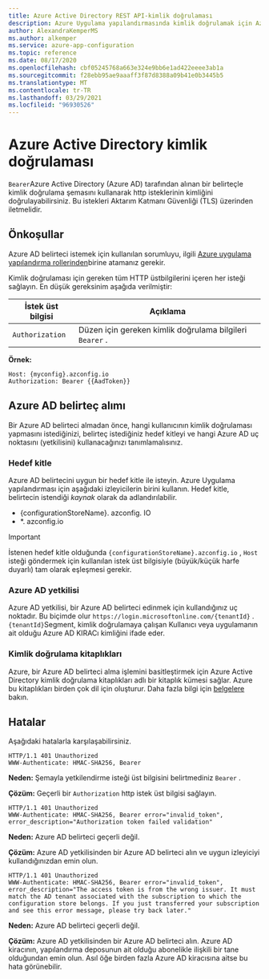 ```yaml
---
title: Azure Active Directory REST API-kimlik doğrulaması
description: Azure Uygulama yapılandırmasında kimlik doğrulamak için Azure Active Directory kullanın REST API
author: AlexandraKemperMS
ms.author: alkemper
ms.service: azure-app-configuration
ms.topic: reference
ms.date: 08/17/2020
ms.openlocfilehash: cbf05245768a663e324e9bb6e1ad422eeee3ab1a
ms.sourcegitcommit: f28ebb95ae9aaaff3f87d8388a09b41e0b3445b5
ms.translationtype: MT
ms.contentlocale: tr-TR
ms.lasthandoff: 03/29/2021
ms.locfileid: "96930526"
---
```

# <a name="azure-active-directory-authentication"></a>Azure Active Directory kimlik doğrulaması

`Bearer`Azure Active Directory (Azure AD) tarafından alınan bir belirteçle kimlik doğrulama şemasını kullanarak http isteklerinin kimliğini doğrulayabilirsiniz. Bu istekleri Aktarım Katmanı Güvenliği (TLS) üzerinden iletmelidir.

## <a name="prerequisites"></a>Önkoşullar

Azure AD belirteci istemek için kullanılan sorumluyu, ilgili [Azure uygulama yapılandırma rollerinden](./rest-api-authorization-azure-ad.md)birine atamanız gerekir.

Kimlik doğrulaması için gereken tüm HTTP üstbilgilerini içeren her isteği sağlayın. En düşük gereksinim aşağıda verilmiştir:

|  İstek üst bilgisi | Açıklama  |
| --------------- | ------------ |
| `Authorization` | Düzen için gereken kimlik doğrulama bilgileri `Bearer` . |

**Örnek:**

```http
Host: {myconfig}.azconfig.io
Authorization: Bearer {{AadToken}}
```

## <a name="azure-ad-token-acquisition"></a>Azure AD belirteç alımı

Bir Azure AD belirteci almadan önce, hangi kullanıcının kimlik doğrulaması yapmasını istediğinizi, belirteç istediğiniz hedef kitleyi ve hangi Azure AD uç noktasını (yetkilisini) kullanacağınızı tanımlamalısınız.

### <a name="audience"></a>Hedef kitle

Azure AD belirtecini uygun bir hedef kitle ile isteyin. Azure Uygulama yapılandırması için aşağıdaki izleyicilerin birini kullanın. Hedef kitle, belirtecin istendiği *kaynak* olarak da adlandırılabilir.

- {configurationStoreName}. azconfig. IO
- *. azconfig.io

> [!IMPORTANT]
> İstenen hedef kitle olduğunda `{configurationStoreName}.azconfig.io` , `Host` isteği göndermek için kullanılan istek üst bilgisiyle (büyük/küçük harfe duyarlı) tam olarak eşleşmesi gerekir.

### <a name="azure-ad-authority"></a>Azure AD yetkilisi

Azure AD yetkilisi, bir Azure AD belirteci edinmek için kullandığınız uç noktadır. Bu biçimde olur `https://login.microsoftonline.com/{tenantId}` . `{tenantId}`Segment, kimlik doğrulamaya çalışan Kullanıcı veya uygulamanın ait olduğu Azure AD KIRACı kimliğini ifade eder.

### <a name="authentication-libraries"></a>Kimlik doğrulama kitaplıkları

Azure, bir Azure AD belirteci alma işlemini basitleştirmek için Azure Active Directory kimlik doğrulama kitaplıkları adlı bir kitaplık kümesi sağlar. Azure bu kitaplıkları birden çok dil için oluşturur. Daha fazla bilgi için [belgelere](../active-directory/azuread-dev/active-directory-authentication-libraries.md) bakın.

## <a name="errors"></a>Hatalar

Aşağıdaki hatalarla karşılaşabilirsiniz.

```http
HTTP/1.1 401 Unauthorized
WWW-Authenticate: HMAC-SHA256, Bearer
```

**Neden:** Şemayla yetkilendirme isteği üst bilgisini belirtmediniz `Bearer` .

**Çözüm:** Geçerli bir `Authorization` http istek üst bilgisi sağlayın.

```http
HTTP/1.1 401 Unauthorized
WWW-Authenticate: HMAC-SHA256, Bearer error="invalid_token", error_description="Authorization token failed validation"
```

**Neden:** Azure AD belirteci geçerli değil.

**Çözüm:** Azure AD yetkilisinden bir Azure AD belirteci alın ve uygun izleyiciyi kullandığınızdan emin olun.

```http
HTTP/1.1 401 Unauthorized
WWW-Authenticate: HMAC-SHA256, Bearer error="invalid_token", error_description="The access token is from the wrong issuer. It must match the AD tenant associated with the subscription to which the configuration store belongs. If you just transferred your subscription and see this error message, please try back later."
```

**Neden:** Azure AD belirteci geçerli değil.

**Çözüm:** Azure AD yetkilisinden bir Azure AD belirteci alın. Azure AD kiracının, yapılandırma deposunun ait olduğu abonelikle ilişkili bir tane olduğundan emin olun. Asıl öğe birden fazla Azure AD kiracısına aitse bu hata görünebilir.